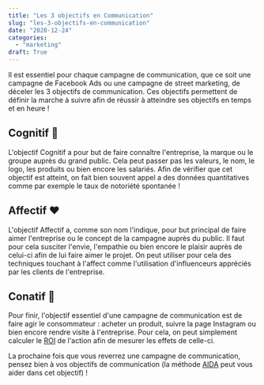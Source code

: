 ```yaml
---
title: "Les 3 objectifs en Communication"
slug: "les-3-objectifs-en-communication"
date: "2020-12-24"
categories: 
  - "marketing"
draft: True
---
```


Il est essentiel pour chaque campagne de communication, que ce soit une campagne de Facebook Ads ou une campagne de street marketing, de déceler les 3 objectifs de communication. Ces objectifs permettent de définir la marche à suivre afin de réussir à atteindre ses objectifs en temps et en heure !

## Cognitif 🧠

L'objectif Cognitif a pour but de faire connaître l'entreprise, la marque ou le groupe auprès du grand public. Cela peut passer pas les valeurs, le nom, le logo, les produits ou bien encore les salariés. Afin de vérifier que cet objectif est atteint, on fait bien souvent appel a des données quantitatives comme par exemple le taux de notoriété spontanée !

## Affectif ❤️

L'objectif Affectif a, comme son nom l'indique, pour but principal de faire aimer l'entreprise ou le concept de la campagne auprès du public. Il faut pour cela susciter l'envie, l'empathie ou bien encore le plaisir auprès de celui-ci afin de lui faire aimer le projet. On peut utiliser pour cela des techniques touchant à l'affect comme l'utilisation d'influenceurs appréciés par les clients de l'entreprise.

## Conatif 💪

Pour finir, l'objectif essentiel d'une campagne de communication est de faire agir le consommateur : acheter un produit, suivre la page Instagram ou bien encore rendre visite à l'entreprise. Pour cela, on peut simplement calculer le [ROI](https://www.manae-business.fr/calculer-roi-campagne-de-communication/) de l'action afin de mesurer les effets de celle-ci.

La prochaine fois que vous reverrez une campagne de communication, pensez bien à vos objectifs de communication (la méthode [AIDA](https://keskec.fr/marketing/elouan/242/) peut vous aider dans cet objectif) !
